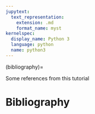```yaml
---
jupytext:
  text_representation:
    extension: .md
    format_name: myst
kernelspec:
  display_name: Python 3
  language: python
  name: python3
---
```


(bibliography)=

Some references from this tutorial
# Bibliography

```{bibliography} ../_bibliography/references.bib

```